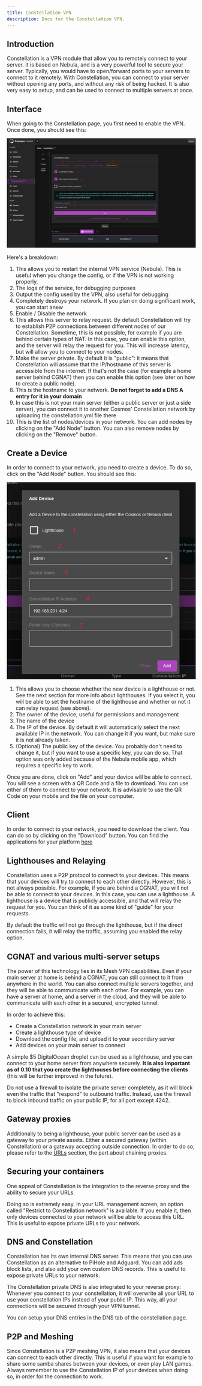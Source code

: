 ```yaml
---
title: Constellation VPN
description: Docs for the Constellation VPN.
---
```


## Introduction

Constellation is a VPN module that allow you to remotely connect to your server. It is based on Nebula, and is a very powerful tool to secure your server. Typically, you would have to open/forward ports to your servers to connect to it remotely. With Constellation, you can connect to your server without opening any ports, and without any risk of being hacked. It is also very easy to setup, and can be used to connect to multiple servers at once.

## Interface 

When going to the Constellation page, you first need to enable the VPN. Once done, you should see this:

![Constellation](../../../assets/vpn1.PNG)

Here's a breakdown:

1. This allows you to restart the internal VPN service (Nebula). This is useful when you change the config, or if the VPN is not working properly.
2. The logs of the service, for debugging purposes
3. Output the config used by the VPN, also useful for debugging
4. Completely destroys your network. If you plan on doing significant work, you can start anew
5. Enable / Disable the network
6. This allows this server to relay request. By default Constellation will try to establish P2P connections between different nodes of our Constellation. Sometime, this is not possible, for example if you are behind certain types of NAT. In this case, you can enable this option, and the server will relay the request for you. This will increase latency, but will allow you to connect to your nodes.
7. Make the server private. By default it is "public": it means that Constellation will assume that the IP/hostname of this server is accessible from the internet. If that's not the case (for example a home server behind CGNAT) then you can enable this option (see later on how to create a public node).
8. This is the hostname to your network. **Do not forget to add a DNS A entry for it in your domain**
9. In case this is not your main server (either a public server or just a side server), you can connect it to another Cosmos' Constellation network by uploading the constellation.yml file there
10. This is the list of nodes/devices in your network. You can add nodes by clicking on the "Add Node" button. You can also remove nodes by clicking on the "Remove" button.

## Create a Device

In order to connect to your network, you need to create a device. To do so, click on the "Add Node" button. You should see this:

![Constellation](../../../assets/vpn2.png)


1. This allows you to choose whether the new device is a lighthouse or not. See the next section for more info about lighthouses. If you select it, you will be able to set the hostname of the lighthouse and whether or not it can relay request (see above).
2. The owner of the device, useful for permissions and management
3. The name of the device
4. The IP of the device. By default it will automatically select the next available IP in the network. You can change it if you want, but make sure it is not already taken.
5. (Optional) The public key of the device. You probably don't need to change it, but if you want to use a specific key, you can do so. That option was only added because of the Nebula mobile app, which requires a specific key to work.

Once you are done, click on "Add" and your device will be able to connect. You will see a screen with a QR Code and a file to download. You can use either of them to connect to your network.
It is advisable to use the QR Code on your mobile and the file on your computer.

## Client

In order to connect to your network, you need to download the client. You can do so by clicking on the "Download" button. You can find the applications for your platform [here](https://cosmos-cloud.io/clients)

## Lighthouses and Relaying

Constellation uses a P2P protocol to connect to your devices. This means that your devices will try to connect to each other directly. However, this is not always possible. For example, if you are behind a CGNAT, you will not be able to connect to your devices. In this case, you can use a lighthouse. A lighthouse is a device that is publicly accessible, and that will relay the request for you. You can think of it as some kind of "guide" for your requests.

By default the traffic will not go through the lighthouse, but if the direct connection fails, it will relay the traffic, assuming you enabled the relay option.

## CGNAT and various multi-server setups

The power of this technology lies in its Mesh VPN capabilities. Even if your main server at home is behind a CGNAT, you can still connect to it from anywhere in the world. You can also connect multiple servers together, and they will be able to communicate with each other. For example, you can have a server at home, and a server in the cloud, and they will be able to communicate with each other in a secured, encrypted tunnel. 

In order to achieve this: 
* Create a Constellation network in your main server
* Create a lighthouse type of device
* Download the config file, and upload it to your secondary server
* Add devices on your main server to connect

A simple $5 DigitalOcean droplet can be used as a lighthouse, and you can connect to your home server from anywhere securely. **It is also important as of 0.10 that you create the lighthouses before connecting the clients** (this will be further improved in the future).

Do not use a firewall to isolate the private server completely, as it will block even the traffic that "respond" to outbound traffic. Instead, use the firewall to block inbound traffic on your public IP, for all port except 4242.

## Gateway proxies

Additionally to being a lighthouse, your public server can be used as a gateway to your private assets. Either a secured gateway (within Constellation) or a gateway accepting outside connection. In order to do so, please refer to the [URLs](../../guides/urls/#overview) section, the part about chaining proxies.

## Securing your containers

One appeal of Constellation is the integration to the reverse proxy and the ability to secure your URLs.

Doing so is extremely easy. In your URL management screen, an option called "Restrict to Constellation network" is available. If you enable it, then only devices connected to your network will be able to access this URL. This is useful to expose private URLs to your network.

## DNS and Constellation

Constellation has its own internal DNS server. This means that you can use Constellation as an alternative to PiHole and Adguard. You can add ads block lists, and also add your own custom DNS records. This is useful to expose private URLs to your network.

The Constellation private DNS is also integrated to your reverse proxy: Whenever you connect to your constellation, it will overwrite all your URL to use your constellation IPs instead of your public IP. This way, all your connections will be secured through your VPN tunnel.

You can setup your DNS entries in the DNS tab of the constellation page.

## P2P and Meshing

Since Constellation is a P2P meshing VPN, it also means that your devices can connect to each other directly. This is useful if you want for example to share some samba shares between your devices, or even play LAN games. Always remember to use the Constellation IP of your devices when doing so, in order for the connection to work.